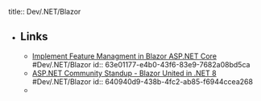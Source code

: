 title:: Dev/.NET/Blazor

- ## Links
	- [Implement Feature Managment in Blazor ASP.NET Core](https://damienbod.com/2022/12/06/implement-feature-management-in-blazor-asp-net-core/) #Dev/.NET/Blazor
	  id:: 63e01177-e4b0-43f6-83e9-7682a08bd5ca
	- [ASP.NET Community Standup - Blazor United in .NET 8](https://www.youtube.com/watch?v=kIH_Py8ytlY) #Dev/.NET/Blazor
	  id:: 640940d9-438b-4fc2-ab85-f6944ccea268
	-